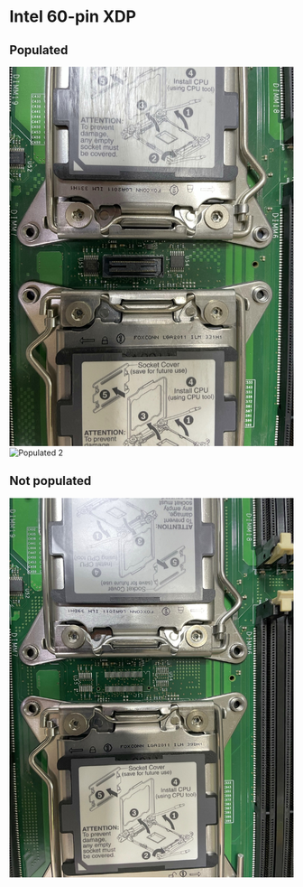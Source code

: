 # Intel 60-pin XDP
## Populated
![Populated 1](./XDP/XDP_P.jpg)
![Populated 2](./XDP/XDP_P2.jpg)
## Not populated
![Not populated](./XDP/XDP_NP.jpg)
